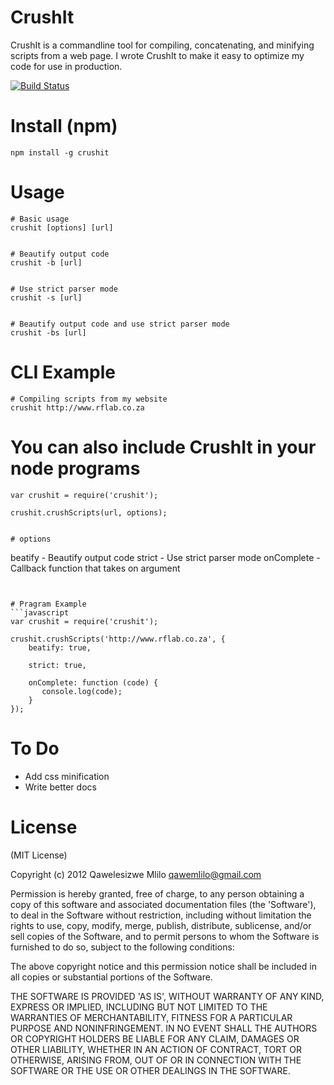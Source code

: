 # CrushIt

CrushIt is a commandline tool for compiling, concatenating, and minifying scripts from a web page. I wrote CrushIt to make it easy to optimize my code for use in production. 

[![Build Status](https://travis-ci.org/qawemlilo/crushit.png)](https://travis-ci.org/qawemlilo/crushit)


# Install (npm)
```
npm install -g crushit
```

# Usage
```
# Basic usage
crushit [options] [url]


# Beautify output code 
crushit -b [url]


# Use strict parser mode 
crushit -s [url]


# Beautify output code and use strict parser mode
crushit -bs [url]
```

# CLI Example
```
# Compiling scripts from my website
crushit http://www.rflab.co.za
```

# You can also include CrushIt in your node programs
```
var crushit = require('crushit');

crushit.crushScripts(url, options);


# options
```
  beatify    - Beautify output code
  strict     - Use strict parser mode
  onComplete - Callback function that takes on argument
```


# Pragram Example
```javascript
var crushit = require('crushit');

crushit.crushScripts('http://www.rflab.co.za', {
    beatify: true,
    
    strict: true,
    
    onComplete: function (code) {
       console.log(code);
    }
});
```


# To Do

- Add css minification
- Write better docs

# License

(MIT License)

Copyright (c) 2012 Qawelesizwe Mlilo <qawemlilo@gmail.com>

Permission is hereby granted, free of charge, to any person obtaining a copy of this software and associated documentation files (the 'Software'), to deal in the Software without restriction, including without limitation the rights to use, copy, modify, merge, publish, distribute, sublicense, and/or sell copies of the Software, and to permit persons to whom the Software is furnished to do so, subject to the following conditions:

The above copyright notice and this permission notice shall be included in all copies or substantial portions of the Software.

THE SOFTWARE IS PROVIDED 'AS IS', WITHOUT WARRANTY OF ANY KIND, EXPRESS OR IMPLIED, INCLUDING BUT NOT LIMITED TO THE WARRANTIES OF MERCHANTABILITY, FITNESS FOR A PARTICULAR PURPOSE AND NONINFRINGEMENT. IN NO EVENT SHALL THE AUTHORS OR COPYRIGHT HOLDERS BE LIABLE FOR ANY CLAIM, DAMAGES OR OTHER LIABILITY, WHETHER IN AN ACTION OF CONTRACT, TORT OR OTHERWISE, ARISING FROM, OUT OF OR IN CONNECTION WITH THE SOFTWARE OR THE USE OR OTHER DEALINGS IN THE SOFTWARE.